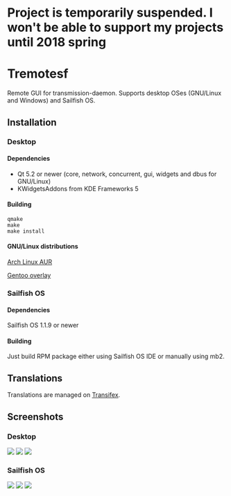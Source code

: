 # Project is temporarily suspended. I won't be able to support my projects until 2018 spring

# Tremotesf
Remote GUI for transmission-daemon. Supports desktop OSes (GNU/Linux and Windows) and Sailfish OS.

## Installation
### Desktop
#### Dependencies
- Qt 5.2 or newer (core, network, concurrent, gui, widgets and dbus for GNU/Linux)
- KWidgetsAddons from KDE Frameworks 5

#### Building
```
qmake
make
make install
```

#### GNU/Linux distributions
[Arch Linux AUR](https://aur.archlinux.org/packages/tremotesf)

[Gentoo overlay](https://github.com/equeim/equeim-overlay)

### Sailfish OS
#### Dependencies
Sailfish OS 1.1.9 or newer
#### Building
Just build RPM package either using Sailfish OS IDE or manually using mb2.

## Translations
Translations are managed on [Transifex](https://www.transifex.com/equeim/tremotesf).

## Screenshots
### Desktop
![](http://i.imgur.com/b1qqVZ1.png)
![](http://i.imgur.com/dhopqqf.png)
![](http://i.imgur.com/FGEjDvC.png)
### Sailfish OS
![](http://i.imgur.com/pNVIpCm.png)
![](http://i.imgur.com/RCqDejT.png)
![](http://i.imgur.com/K3vs1sq.png)
